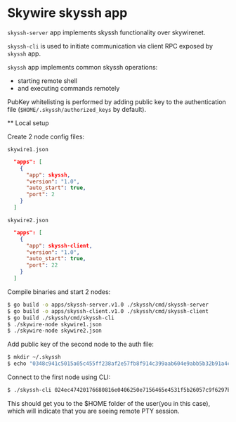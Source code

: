 # Skywire skyssh app

`skyssh-server` app implements skyssh functionality over skywirenet.

`skyssh-cli` is used to initiate communication via client RPC
exposed by `skyssh` app. 

`skyssh` app implements common skyssh operations:

- starting remote shell
- and executing commands remotely

PubKey whitelisting is performed by adding public key to the
authentication file (`$HOME/.skyssh/authorized_keys` by default).

** Local setup

Create 2 node config files:

`skywire1.json`

```json
  "apps": [
    {
      "app": skyssh,
      "version": "1.0",
      "auto_start": true,
      "port": 2
    }
  ]
```

`skywire2.json`

```json
  "apps": [
    {
      "app": skyssh-client,
      "version": "1.0",
      "auto_start": true,
      "port": 22
    }
  ]
```

Compile binaries and start 2 nodes:

```bash
$ go build -o apps/skyssh-server.v1.0 ./skyssh/cmd/skyssh-server
$ go build -o apps/skyssh-client.v1.0 ./skyssh/cmd/skyssh-client
$ go build ./skyssh/cmd/skyssh-cli
$ ./skywire-node skywire1.json
$ ./skywire-node skywire2.json
```

Add public key of the second node to the auth file:

```bash
$ mkdir ~/.skyssh
$ echo "0348c941c5015a05c455ff238af2e57fb8f914c399aab604e9abb5b32b91a4c1fe" > ~/.skyssh/authorized_keys
```

Connect to the first node using CLI:

```bash
$ ./skyssh-cli 024ec47420176680816e0406250e7156465e4531f5b26057c9f6297bb0303558c7
```

This should get you to the $HOME folder of the user(you in this case), which
will indicate that you are seeing remote PTY session.
